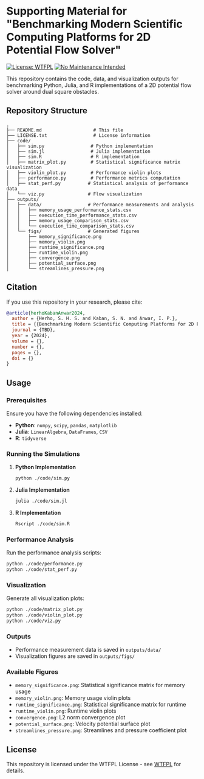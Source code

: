# Supporting Material for "Benchmarking Modern Scientific Computing Platforms for 2D Potential Flow Solver"

[![License: WTFPL](https://img.shields.io/badge/License-WTFPL-brightgreen.svg)](http://www.wtfpl.net/about/)
[![No Maintenance Intended](http://unmaintained.tech/badge.svg)](http://unmaintained.tech/)

This repository contains the code, data, and visualization outputs for benchmarking Python, Julia, and R implementations of a 2D potential flow solver around dual square obstacles.

## Repository Structure

```plaintext
.
├── README.md                   # This file
├── LICENSE.txt                 # License information
├── code/
│   ├── sim.py                 # Python implementation
│   ├── sim.jl                 # Julia implementation
│   ├── sim.R                  # R implementation
│   ├── matrix_plot.py         # Statistical significance matrix visualization
│   ├── violin_plot.py         # Performance violin plots
│   ├── performance.py         # Performance metrics computation
│   ├── stat_perf.py          # Statistical analysis of performance data
│   └── viz.py                # Flow visualization
├── outputs/
│   ├── data/                 # Performance measurements and analysis
│   │   ├── memory_usage_performance_stats.csv
│   │   ├── execution_time_performance_stats.csv
│   │   ├── memory_usage_comparison_stats.csv
│   │   └── execution_time_comparison_stats.csv
│   └── figs/                 # Generated figures
│       ├── memory_significance.png
│       ├── memory_violin.png
│       ├── runtime_significance.png
│       ├── runtime_violin.png
│       ├── convergence.png
│       ├── potential_surface.png
│       └── streamlines_pressure.png
```

## Citation

If you use this repository in your research, please cite:

```bibtex
@article{herhoKabanAnwar2024,
  author = {Herho, S. H. S. and Kaban, S. N. and Anwar, I. P.},
  title = {{Benchmarking Modern Scientific Computing Platforms for 2D Potential Flow Solver}},
  journal = {TBD},
  year = {2024},
  volume = {},
  number = {},
  pages = {},
  doi = {}
}
```

## Usage

### Prerequisites
Ensure you have the following dependencies installed:

- **Python**: `numpy`, `scipy`, `pandas`, `matplotlib`
- **Julia**: `LinearAlgebra`, `DataFrames`, `CSV`
- **R**: `tidyverse`

### Running the Simulations

1. **Python Implementation**
   ```bash
   python ./code/sim.py
   ```

2. **Julia Implementation**
   ```bash
   julia ./code/sim.jl
   ```

3. **R Implementation**
   ```bash
   Rscript ./code/sim.R
   ```

### Performance Analysis

Run the performance analysis scripts:
```bash
python ./code/performance.py
python ./code/stat_perf.py
```

### Visualization

Generate all visualization plots:
```bash
python ./code/matrix_plot.py
python ./code/violin_plot.py
python ./code/viz.py
```

### Outputs
- Performance measurement data is saved in `outputs/data/`
- Visualization figures are saved in `outputs/figs/`

### Available Figures

- `memory_significance.png`: Statistical significance matrix for memory usage
- `memory_violin.png`: Memory usage violin plots
- `runtime_significance.png`: Statistical significance matrix for runtime
- `runtime_violin.png`: Runtime violin plots
- `convergence.png`: L2 norm convergence plot
- `potential_surface.png`: Velocity potential surface plot
- `streamlines_pressure.png`: Streamlines and pressure coefficient plot

## License
This repository is licensed under the WTFPL License - see [WTFPL](http://www.wtfpl.net/about/) for details.
